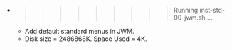 * >>>>>>>>> Running inst-std-00-jwm.sh ...
  * Add default standard menus in JWM.
  * Disk size = 2486868K. Space Used = 4K.
